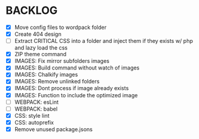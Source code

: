 
# BACKLOG

- [x] Move config files to wordpack folder
- [x] Create 404 design
- [ ] Extract CRITICAL CSS into a folder and inject them if they exists w/ php and lazy load the css
- [x] ZIP theme command
- [x] IMAGES: Fix mirror subfolders images
- [x] IMAGES: Build command without watch of images
- [x] IMAGES: Chalkify images
- [x] IMAGES: Remove unlinked folders
- [x] IMAGES: Dont process if image already exists
- [x] IMAGES: Function to include the optimized image
- [ ] WEBPACK: esLint
- [ ] WEBPACK: babel
- [x] CSS: style lint
- [x] CSS: autoprefix
- [x] Remove unused package.jsons
